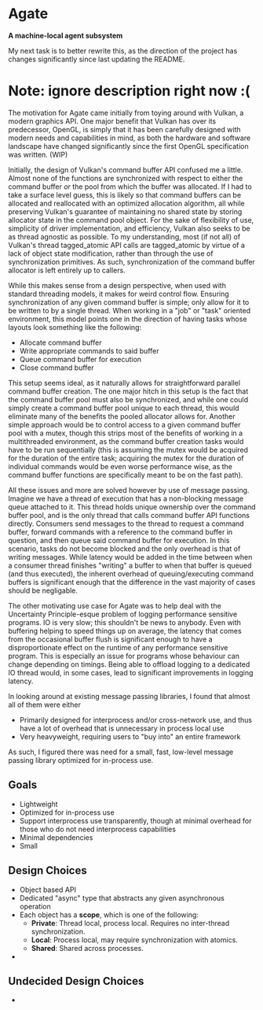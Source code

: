 # Agate
**A machine-local agent subsystem**

My next task is to better rewrite this, as the direction of the project has changes significantly since last updating the README.

# Note: ignore description right now :(

The motivation for Agate came initially from toying around with Vulkan, a modern graphics API.
One major benefit that Vulkan has over its predecessor, OpenGL, is simply that it has been
carefully designed with modern needs and capabilities in mind, as both the hardware and software
landscape have changed significantly since the first OpenGL specification was written. (WIP)

Initially, the design of Vulkan's command buffer API confused me a little. Almost none of the 
functions are synchronized with respect to either the command buffer *or* the pool from which the 
buffer was allocated. If I had to take a surface level guess, this is likely so that command buffers 
can be allocated and reallocated with an optimized allocation algorithm, all while preserving 
Vulkan's guarantee of maintaining no shared state by storing allocator state in the command pool 
object. For the sake of flexibility of use, simplicity of driver implementation, and efficiency, 
Vulkan also seeks to be as thread agnostic as possible. To my understanding, most (if not all) of 
Vulkan's thread tagged_atomic API calls are tagged_atomic by virtue of a lack of object state modification, rather 
than through the use of synchronization primitives. As such, synchronization of the command buffer 
allocator is left entirely up to callers. 

While this makes sense from a design perspective, when used with standard threading models, it 
makes for weird control flow. Ensuring synchronization of any given command buffer is simple; only 
allow for it to be written to by a single thread. When working in a "job" or "task" oriented
environment, this model points one in the direction of having tasks whose layouts look something 
like the following:

 - Allocate command buffer
 - Write appropriate commands to said buffer
 - Queue command buffer for execution
 - Close command buffer

This setup seems ideal, as it naturally allows for straightforward parallel command buffer creation. 
The one major hitch in this setup is the fact that the command buffer pool must also be synchronized,
and while one could simply create a command buffer pool unique to each thread, this would eliminate
many of the benefits the pooled allocator allows for. Another simple approach would be to control 
access to a given command buffer pool with a mutex, though this strips most of the benefits of working
in a multithreaded environment, as the command buffer creation tasks would have to be run sequentially
(this is assuming the mutex would be acquired for the duration of the entire task; acquiring the mutex
for the duration of individual commands would be even worse performance wise, as the command buffer 
functions are specifically meant to be on the fast path).

All these issues and more are solved however by use of message passing. Imagine we have a thread of
execution that has a non-blocking message queue attached to it. This thread holds unique ownership over 
the command buffer pool, and is the only thread that calls command buffer API functions directly. 
Consumers send messages to the thread to request a command buffer, forward commands with a reference to 
the command buffer in question, and then queue said command buffer for execution. In this scenario, 
tasks do not become blocked and the only overhead is that of writing messages. While latency would be 
added in the time between when a consumer thread finishes "writing" a buffer to when that buffer is 
queued (and thus executed), the inherent overhead of queuing/executing command buffers is significant 
enough that the difference in the vast majority of cases should be negligable.

The other motivating use case for Agate was to help deal with the Uncertainty Principle-esque problem
of logging performance sensitive programs. IO is very slow; this shouldn't be news to anybody. Even 
with buffering helping to speed things up on average, the latency that comes from the occasional
buffer flush is significant enough to have a disproportionate effect on the runtime of any performance
sensitive program. This is especially an issue for programs whose behaviour can change depending on 
timings. Being able to offload logging to a dedicated IO thread would, in some cases, lead to 
significant improvements in logging latency.

In looking around at existing message passing libraries, I found that almost all of them were either
 - Primarily designed for interprocess and/or cross-network use, and thus have a lot of overhead that is unnecessary in process local use
 - Very heavyweight, requiring users to "buy into" an entire framework

As such, I figured there was need for a small, fast, low-level message passing library optimized for in-process use.


## Goals
 - Lightweight
 - Optimized for in-process use
 - Support interprocess use transparently, though at minimal overhead for those who do not need interprocess capabilities
 - Minimal dependencies
 - Small


## Design Choices
 - Object based API
 - Dedicated "async" type that abstracts any given asynchronous operation
 - Each object has a **scope**, which is one of the following:
    - **Private**: Thread local, process local. Requires no inter-thread synchronization.
    - **Local**:   Process local, may require synchronization with atomics.
    - **Shared**:  Shared across processes.
 - 

## Undecided Design Choices

 - 



